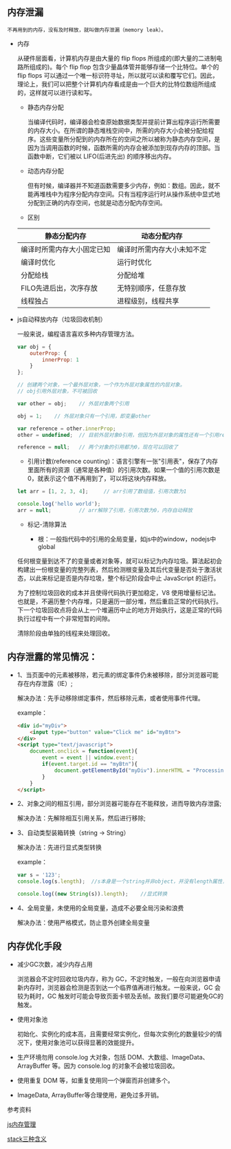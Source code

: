 ## 内存泄漏

    不再用到的内存，没有及时释放，就叫做内存泄漏（memory leak）。

* 内存

    从硬件层面看，计算机内存是由大量的 flip flops 所组成的(即大量的二进制电路所组成的)。每个 flip flop 包含少量晶体管并能够存储一个比特位。单个的 flip flops 可以通过一个唯一标识符寻址，所以就可以读和覆写它们。因此，理论上，我们可以把整个计算机内存看成是由一个巨大的比特位数组所组成的，这样就可以进行读和写。

    - 静态内存分配

        当编译代码时，编译器会检查原始数据类型并提前计算出程序运行所需要的内存大小。在所谓的静态堆栈空间中，所需的内存大小会被分配给程序。这些变量所分配到的内存所在的空间之所以被称为静态内存空间，是因为当调用函数的时候，函数所需的内存会被添加到现存内存的顶部。当函数中断，它们被以 LIFO(后进先出) 的顺序移出内存。

    - 动态内存分配

        但有时候，编译器并不知道函数需要多少内存，例如：数组。因此，就不能再堆栈中为程序分配内存空间。只有当程序运行时从操作系统中显式地分配到正确的内存空间，也就是动态分配内存空间。

    - 区别

    |       静态分配内存       |         动态分配内存       |
    |     ------------       |        -------------     |
    | 编译时所需内存大小固定已知  |  编译时所需内存大小未知不定  |
    |         编译时优化       |           运行时优化      |
    |         分配给栈        |           分配给堆        |
    |   FILO先进后出，次序存放  |      无特别顺序，任意存放    |
    |           线程独占      |     进程级别，线程共享       |

* js自动释放内存（垃圾回收机制）

    一般来说，编程语言喜欢多种内存管理方法。

    ```js
    var obj = {
        outerProp: {
            innerProp: 1
        }
    };

    // 创建两个对象，一个最外层对象，一个作为外层对象属性的内层对象。
    // obj引用外层对象，不可被回收

    var other = obj;    // 外层对象两个引用

    obj = 1;    // 外层对象只有一个引用，即变量other

    var reference = other.innerProp;
    other = undefined;  // 目前外层对象0引用，但因为外层对象的属性还有一个引用reference，因此还不能回收

    reference = null;   // 两个对象的引用都为0，现在可以回收了
    ```

    - 引用计数(reference counting)：语言引擎有一张"引用表"，保存了内存里面所有的资源（通常是各种值）的引用次数。如果一个值的引用次数是0，就表示这个值不再用到了，可以将这块内存释放。

    ```js
    let arr = [1, 2, 3, 4];     // arr引用了数组值，引用次数为1

    console.log('hello world');
    arr = null;         // arr解除了引用，引用次数为0，内存自动释放
    ```

    - 标记-清除算法

      + 根：一般指代码中的引用的全局变量，如js中的window，nodejs中global

    任何根变量到达不了的变量或者对象等，就可以标记为内存垃圾。算法起初会构建出一份根变量的完整列表，然后检测根变量及其后代变量是否处于激活状态，以此来标记是否是内存垃圾，整个标记阶段会中止 JavaScript 的运行。
    
    为了控制垃圾回收的成本并且使得代码执行更加稳定，V8 使用增量标记法。也就是，不遍历整个内存堆，只是遍历一部分堆，然后重启正常的代码执行。下一个垃圾回收点将会从上一个堆遍历中止的地方开始执行，这是正常的代码执行过程中有一个非常短暂的间隙。

    清除阶段由单独的线程来处理回收。 

## 内存泄露的常见情况：

* 1、当页面中的元素被移除，若元素的绑定事件仍未被移除，部分浏览器可能存在内存泄露（IE）;  

    解决办法：先手动移除绑定事件，然后移除元素，或者使用事件代理。  

    example：  

    ```html
    <div id="myDiv">
        <input type="button" value="Click me" id="myBtn">
    </div>
    <script type="text/javascript">
        document.onclick = function(event){
            event = event || window.event;
            if(event.target.id == "myBtn"){
                document.getElementById("myDiv").innerHTML = "Processing...";
            }
        }
    </script>
    ```

* 2、对象之间的相互引用，部分浏览器可能存在不能释放，进而导致内存泄露;  

    解决办法：先解除相互引用关系，然后进行移除;

* 3、自动类型装箱转换（string -> String）  

    解决办法：先进行显式类型转换  

    example：  

    ```js
    var s = '123';
    console.log(s.length);  //s本身是一个string并非object，并没有length属性，因此js引擎会临时创建一个String对象封装s, 而这个对象一定会泄露。

    console.log((new String(s)).length);    //显式转换
    ```

* 4、全局变量，未使用的全局变量，造成不必要全局污染和浪费

    解决办法：使用严格模式，防止意外创建全局变量


## 内存优化手段

* 减少GC次数，减少内存占用

    浏览器会不定时回收垃圾内存，称为 GC，不定时触发，一般在向浏览器申请新内存时，浏览器会检测是否到达一个临界值再进行触发。一般来说，GC 会较为耗时，GC 触发时可能会导致页面卡顿及丢帧。故我们要尽可能避免GC的触发。

* 使用对象池

    初始化、实例化的成本高，且需要经常实例化，但每次实例化的数量较少的情况下，使用对象池可以获得显著的效能提升。

* 生产环境勿用 console.log 大对象，包括 DOM、大数组、ImageData、ArrayBuffer 等。因为 console.log 的对象不会被垃圾回收。

* 使用重复 DOM 等，如重复使用同一个弹窗而非创建多个。

* ImageData, ArrayBuffer等合理使用，避免过多开销。

参考资料

[js内存管理](https://juejin.im/post/5ae86789f265da0ba062f220)

[stack三种含义](http://www.ruanyifeng.com/blog/2013/11/stack.html)